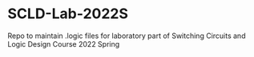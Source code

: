 # SCLD-Lab-2022S
Repo to maintain .logic files for laboratory part of Switching Circuits and Logic Design Course 2022 Spring
